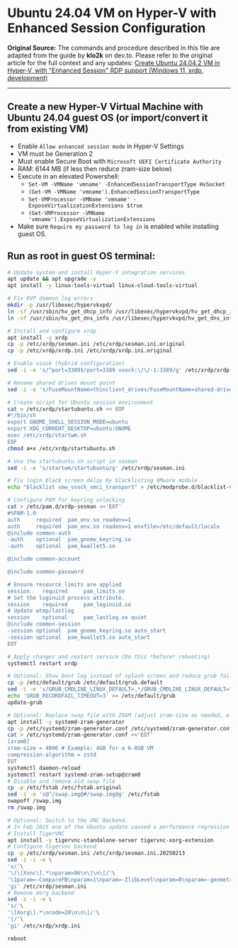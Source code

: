 # Ubuntu 24.04 VM on Hyper-V with Enhanced Session Configuration

**Original Source:** The commands and procedure described in this file are adapted from the guide by **klo2k** on dev.to. Please refer to the original article for the full context and any updates:
[Create Ubuntu 24.04.2 VM in Hyper-V, with "Enhanced Session" RDP support (Windows 11, xrdp, development)](https://dev.to/klo2k/create-ubuntu-24042-vm-in-hyper-v-with-enhanced-session-rdp-support-windows-11-xrdp-1omk)

---

## Create a new Hyper-V Virtual Machine with Ubuntu 24.04 guest OS (or import/convert it from existing VM)

- Enable `Allow enhanced session mode` in Hyper-V Settings
- VM must be Generation 2
- Must enable Secure Boot with `Microsoft UEFI Certificate Authority`
- RAM: 6144 MB (if less then reduce zram-size below)
- Execute in an elevated Powershell:
  - `Set-VM -VMName 'vmname' -EnhancedSessionTransportType HvSocket`
  - `(Get-VM -VMName 'vmname').EnhancedSessionTransportType`
  - `Set-VMProcessor -VMName 'vmname' -ExposeVirtualizationExtensions $true`
  - `(Get-VMProcessor -VMName 'vmname').ExposeVirtualizationExtensions`
- Make sure `Require my password to log in` is enabled while installing guest OS.

## Run as root in guest OS terminal:

```bash
# Update system and install Hyper-V integration services
apt update && apt upgrade -y
apt install -y linux-tools-virtual linux-cloud-tools-virtual

# Fix KVP daemon log errors
mkdir -p /usr/libexec/hypervkvpd/
ln -sf /usr/sbin/hv_get_dhcp_info /usr/libexec/hypervkvpd/hv_get_dhcp_info
ln -sf /usr/sbin/hv_get_dns_info /usr/libexec/hypervkvpd/hv_get_dns_info

# Install and configure xrdp
apt install -y xrdp
cp -p /etc/xrdp/sesman.ini /etc/xrdp/sesman.ini.original
cp -p /etc/xrdp/xrdp.ini /etc/xrdp/xrdp.ini.original

# Enable vsock (hybrid configuration)
sed -i -e 's/^port=3389$/port=3389 vsock:\/\/-1:3389/g' /etc/xrdp/xrdp.ini

# Rename shared drives mount point
sed -i -e 's/FuseMountName=thinclient_drives/FuseMountName=shared-drives/g' /etc/xrdp/sesman.ini

# Create script for Ubuntu session environment
cat > /etc/xrdp/startubuntu.sh << EOF
#!/bin/sh
export GNOME_SHELL_SESSION_MODE=ubuntu
export XDG_CURRENT_DESKTOP=ubuntu:GNOME
exec /etc/xrdp/startwm.sh
EOF
chmod a+x /etc/xrdp/startubuntu.sh

# Use the startubuntu.sh script in sesman
sed -i -e 's/startwm/startubuntu/g' /etc/xrdp/sesman.ini

# Fix login black screen delay by blacklisting VMware module
echo "blacklist vmw_vsock_vmci_transport" > /etc/modprobe.d/blacklist-vmw_vsock_vmci_transport.conf

# Configure PAM for keyring unlocking
cat > /etc/pam.d/xrdp-sesman <<'EOT'
#%PAM-1.0
auth     required  pam_env.so readenv=1
auth     required  pam_env.so readenv=1 envfile=/etc/default/locale
@include common-auth
-auth    optional  pam_gnome_keyring.so
-auth    optional  pam_kwallet5.so

@include common-account

@include common-password

# Ensure resource limits are applied
session    required     pam_limits.so
# Set the loginuid process attribute.
session    required     pam_loginuid.so
# Update wtmp/lastlog
session    optional     pam_lastlog.so quiet
@include common-session
-session optional  pam_gnome_keyring.so auto_start
-session optional  pam_kwallet5.so auto_start
EOT

# Apply changes and restart service (Do this *before* rebooting)
systemctl restart xrdp

# Optional: Show boot log instead of splash screen and reduce grub fail timeout
cp -p /etc/default/grub /etc/default/grub.default
sed -i -e 's/GRUB_CMDLINE_LINUX_DEFAULT=.*/GRUB_CMDLINE_LINUX_DEFAULT=""/g' /etc/default/grub
echo 'GRUB_RECORDFAIL_TIMEOUT=3' >> /etc/default/grub
update-grub

# Optional: Replace swap file with ZRAM (adjust zram-size as needed, e.g., half of VM RAM)
apt install -y systemd-zram-generator
cp -p /etc/systemd/zram-generator.conf /etc/systemd/zram-generator.conf.original
cat > /etc/systemd/zram-generator.conf <<'EOT'
[zram0]
zram-size = 4096 # Example: 4GB for a 6-8GB VM
compression-algorithm = zstd
EOT
systemctl daemon-reload
systemctl restart systemd-zram-setup@zram0
# Disable and remove old swap file
cp -p /etc/fstab /etc/fstab.original
sed -i -e 's@^/swap.img@#/swap.img@g' /etc/fstab
swapoff /swap.img
rm /swap.img

# Optional: Switch to the VNC Backend.
# In Feb 2025 one of the Ubuntu update caused a performance regression with the Xorg backend (even on 1920x1080)
# Install TigerVNC
apt install -y tigervnc-standalone-server tigervnc-xorg-extension
# Configure tigervnc backend
cp -p /etc/xrdp/sesman.ini /etc/xrdp/sesman.ini.20250213
sed -z -i -e \
's/'\
'\(\[Xvnc\].*\nparam=96\n\)\n\[/'\
'\1param=-CompareFB\nparam=1\nparam=-ZlibLevel\nparam=0\nparam=-geometry\nparam=1920x1080\n\n[/'\
'gi' /etc/xrdp/sesman.ini
# Remove Xorg backend
sed -z -i -e \
's/'\
'\[Xorg\].*\ncode=20\n\n\[/'\
'[/'\
'gi' /etc/xrdp/xrdp.ini

reboot
```
